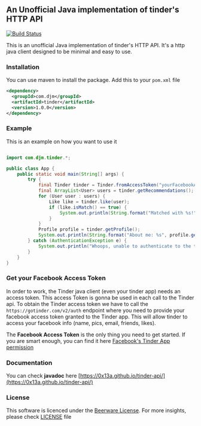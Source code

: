 ## An Unofficial Java implementation of tinder's HTTP API

[![Build Status](https://travis-ci.org/0x13a/tinder-api.svg?branch=master)](https://travis-ci.org/0x13a/tinder-api)

This is an unofficial Java implementation of tinder's HTTP API. It's a http java client designed to be minimal and easy to use.

### Installation

You can use maven to install the package. Add this to your `pom.xml` file

```xml
<dependency>
  <groupId>com.djm</groupId>
  <artifactId>tinder</artifactId>
  <version>1.0.0</version>
</dependency>
```

### Example

This is an example on how you want to use it

```java

import com.djm.tinder.*;

public class App {
    public static void main(String[] args) {
        try {
            final Tinder tinder = Tinder.fromAccessToken("yourFacebookAccessTokenForTinderApp");
            final ArrayList<User> users = tinder.getRecommendations();
            for (User user : users) {
                Like like = tinder.like(user);
                if (like.isMatch() == true) {
                    System.out.println(String.format("Matched with %s!", user.getName()));
                }
            }
            Profile profile = tinder.getProfile();
            System.out.println(String.format("About me: %s", profile.getName()));
        } catch (AuthenticationException e) {
            System.out.println("Whoops, unable to authenticate to the tinder API. Check your Facebook access token / app's permissions.");
        }
    }
}
```

### Get your Facebook Access Token

In order to work, the Tinder java client (even your tinder app) needs an access token.
This access Token is gonna be used in each call to the Tinder api. To obtain the Tinder access token we have to call the `https://gotinder.com/v2/auth` endpoint
where you need to provide your facebook access token
granted to the Tinder app. This will allow tinder to access your facebook info (name, pics, email, friends, likes).

The **Facebook Access Token** is the only thing you need to get started.
If you are smart enough, you can find it here [Facebook's Tinder App permission](https://www.facebook.com/v2.6/dialog/oauth?redirect_uri=fb464891386855067%3A%2F%2Fauthorize%2F&scope=user_birthday,user_photos,user_education_history,email,user_relationship_details,user_friends,user_work_history,user_likes&response_type=token%2Csigned_request&client_id=464891386855067)

### Documentation

You can check **javadoc** here [https://0x13a.github.io/tinder-api/](https://0x13a.github.io/tinder-api/)

### License

This software is licenced under the [Beerware License](https://fedoraproject.org/wiki/Licensing/Beerware). For more insights, please check [LICENSE](LICENSE) file